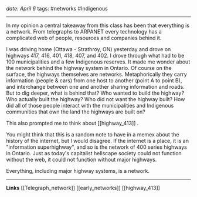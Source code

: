*date: April 6*
tags: #networks #Indigenous 

---
In my opinion a central takeaway from this class has been that everything is a network. From telegraphs to ARPANET every technology has a complicated web of people, resources and companies behind it. 

I was driving home (Ottawa - Strathroy, ON) yesterday and drove on highways 417, 416, 401, 418, 407, and 402. I drove through what had to be 100 municipalities and a few Indigenous reserves. It made me wonder about the network behind the highway system in Ontario. Of course on the surface, the highways themselves are networks. Metaphorically they carry information (people & cars) from one host to another (point A to point B), and interchange between one and another sharing information and roads. But to dig deeper, what is behind that? Who wanted to build the highway? Who actually built the highway? Who did not want the highway built? How did all of those people interact with the municipalities and Indigenous communities that own the land the highways are built on? 

This also prompted me to think about [[highway_413]] . 

You might think that this is a random note to have in a memex about the history of the internet, but I would disagree. If the internet is a place, it is an "information superhighway", and so is the network of 400 series highways in Ontario. Just as today's capitalist hellscape society could not function without the web, it could not function without major highways.

Everything, including major highway systems, is a network.

---
**Links**
[[Telegraph_network]]
[[early_networks]]
[[highway_413]]